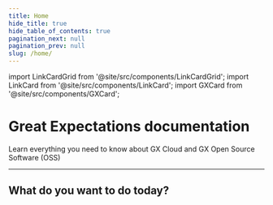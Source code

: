 ```yaml
---
title: Home
hide_title: true
hide_table_of_contents: true
pagination_next: null
pagination_prev: null
slug: /home/
---
```


import LinkCardGrid from '@site/src/components/LinkCardGrid';
import LinkCard from '@site/src/components/LinkCard';
import GXCard from '@site/src/components/GXCard';

# Great Expectations documentation

<p className="DocItem__header-description">Learn everything you need to know about GX Cloud and GX Open Source Software (OSS)</p>

---

<GXCard />

## What do you want to do today?

<LinkCardGrid>
  <LinkCard topIcon label="Get started with GX Cloud" description="Our fully-managed SaaS solution that simplifies deployment, scaling, and collaboration." href="/docs/cloud/" icon="/img/gx_cloud_storage.svg" />
  <LinkCard topIcon label="Get started with GX OSS" description="Get started with our original offering." href="/docs/oss" icon="/img/oss_icon.svg" />
  <LinkCard topIcon label="View GX APIs" description="View our available APIs." href="/docs/reference/api" icon="/img/api_icon.svg" />
  <LinkCard topIcon label="Learn more about GX OSS features" description="Use tutorials and conceptual topics to learn everything you need to know about GX OSS features and functionality." href="/docs/reference/learn/conceptual_guides/learn_lp" icon="/img/overview_icon.svg" />
</LinkCardGrid>